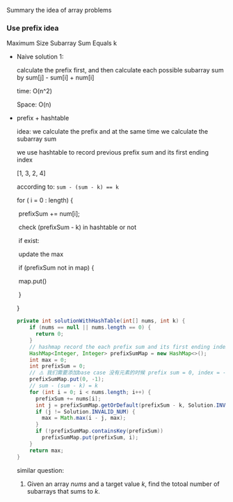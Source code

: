 Summary the idea of array problems



### Use prefix idea

Maximum Size Subarray Sum Equals k

- Naive solution 1:

  calculate the prefix first, and then calculate each possible subarray sum by sum[j] - sum[i] + num[i]

  time: O(n^2)

  Space: O(n)

- prefix + hashtable

  idea: we calculate the prefix and at the same time we calculate the subarray sum

  we use hashtable to record previous prefix sum and its first ending index

  [1, 3, 2, 4]

  according to: `sum - (sum - k) == k`

  for ( i = 0 : length) {

  ​	prefixSum += num[i];

  ​	check (prefixSum - k) in hashtable or not

  ​	if exist:

  ​		update the max

  ​	if (prefixSum not in map) {

  ​		map.put()	

  ​	}

  }

  ```java
  private int solutionWithHashTable(int[] nums, int k) {
      if (nums == null || nums.length == 0) {
        return 0;
      }
      // hashmap record the each prefix sum and its first ending index sum [0...i]
      HashMap<Integer, Integer> prefixSumMap = new HashMap<>();
      int max = 0;
      int prefixSum = 0;
      // ⚠️ 我们需要添加base case 没有元素的时候 prefix sum = 0, index = -1
      prefixSumMap.put(0, -1);
      // sum - (sum - k) = k
      for (int i = 0; i < nums.length; i++) {
        prefixSum += nums[i];
        int j = prefixSumMap.getOrDefault(prefixSum - k, Solution.INVALID_NUM);
        if (j != Solution.INVALID_NUM) {
          max = Math.max(i - j, max);
        } 
        if (!prefixSumMap.containsKey(prefixSum))
          prefixSumMap.put(prefixSum, i);
      }
      return max;
  }
  ```

  similar question:

  1. Given an array *nums* and a target value *k*, find the totoal number of subarrays that sums to *k*.